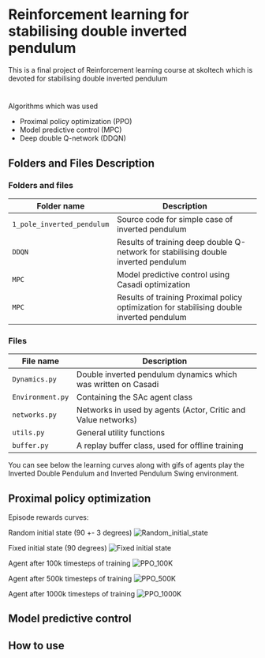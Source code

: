 # Reinforcement learning for stabilising double inverted pendulum
This is a final project of Reinforcement learning course at skoltech which is devoted for stabilising double inverted pendulum


# 

Algorithms which was used
- Proximal policy optimization (PPO)
- Model predictive control (MPC)
- Deep double Q-network (DDQN)

## Folders and Files Description

### Folders and files

|Folder name       |                     Description                                    |
|------------------|--------------------------------------------------------------------|
|`1_pole_inverted_pendulum`             |  Source code for simple case of inverted pendulum                                           |
|`DDQN`            | Results of training deep double Q-network for stabilising double inverted pendulum                              |
|`MPC`          | Model predictive control using Casadi optimization                 |
|`MPC`          |  Results of training Proximal policy optimization for stabilising double inverted pendulum                 |


### Files

|File name            |                     Description                                    |
|---------------------|--------------------------------------------------------------------|
|`Dynamics.py`            | Double inverted pendulum dynamics which was written on Casadi    |
|`Environment.py`          | Containing the SAc agent class                                     |
|`networks.py`        | Networks in used by agents (Actor, Critic and Value networks)      |
|`utils.py`           | General utility functions                                          |
|`buffer.py`          | A replay buffer class, used for offline training                   |


You can see below the learning curves along with gifs of agents  play the Inverted Double Pendulum and Inverted Pendulum Swing environment.
## Proximal policy optimization 
Episode rewards curves:

Random initial state (90 +- 3 degrees)
![Random_initial_state](https://user-images.githubusercontent.com/53058704/197342315-3c3afa99-9ba3-4a4e-b0fa-f3119e7fe339.png)


Fixed initial state (90 degrees)
![Fixed initial state](https://user-images.githubusercontent.com/53058704/197342307-4e591c1a-606b-4fc1-aacc-9076d766bb12.png)


Agent after 100k timesteps of training
![PPO_100K](https://user-images.githubusercontent.com/53058704/197342394-5273b20d-a462-4ffc-bd20-7fb08159e4ed.gif)


Agent after 500k timesteps of training
![PPO_500K](https://user-images.githubusercontent.com/53058704/197342398-55ca8314-a958-4e78-b3b6-6c6901a39e16.gif)


Agent after 1000k timesteps of training
![PPO_1000K](https://user-images.githubusercontent.com/53058704/197342402-f543e5f5-07e7-4573-b78d-378036598564.gif)




## Model predictive control



## How to use

